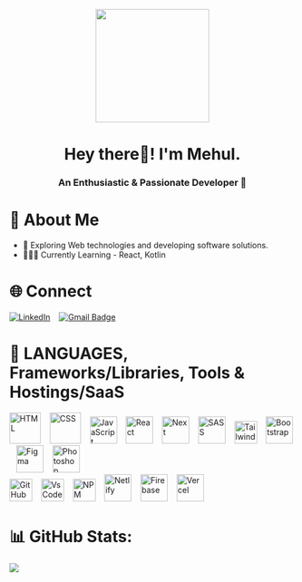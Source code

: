<p align="center">
  <img src="https://github.com/thompsonemerson/thompsonemerson/raw/master/cover-thompson.png" height="200"/>
</p>

<h1 align="center"> Hey there👋! I'm Mehul.</h1>
<h3 align="center"> An Enthusiastic & Passionate  Developer 🚀 </h3>

# 💫 About Me

* 🤯 Exploring Web technologies and developing software solutions.
* 👨🏻‍🎓 Currently Learning - React, Kotlin


# 🌐 Connect

[![LinkedIn](https://img.shields.io/badge/-Linkedin-blue?style=flat-square&logo=linkedin&logoColor=white&link=https://www.linkedin.com/in/mehul-raj-92604120a/)](https://www.linkedin.com/in/mehul-raj-92604120a/)
&nbsp;&nbsp;
[![Gmail Badge](https://img.shields.io/badge/-Gmail-c14438?style=flat-square&logo=Gmail&logoColor=white&link=mailto:mehulrajpnbe@gmail.com)](mailto:mehulrajpnbe@gmail.com)

# 🔱 LANGUAGES, Frameworks/Libraries, Tools & Hostings/SaaS

<div>
    <img alt="HTML" title="HTML" height="55" width="auto" src="./assets/html.png">
    &nbsp;&nbsp;
    <img alt="CSS" title="CSS" height="55" width="auto" src="https://img.icons8.com/color/344/css3.png">
    &nbsp;&nbsp;
    <img alt="JavaScript" title="JavaScript" height="48" width="auto" src="./assets/javascript.gif">
    &nbsp;&nbsp;
    <img alt="React" title="React" height="48" width="auto" src="./assets/React.png">
    &nbsp;&nbsp;
    <img alt="Next" title="Next" height="48" width="auto" src="./assets/next.png">
    &nbsp;&nbsp;
    <img alt="SASS" title="SASS" height="48" width="auto" src="./assets/Sass.png">
    &nbsp;&nbsp;
    <img alt="Tailwind CSS" title="Tailwind CSS" height="40" width="auto" src="./assets/tailwind.png">
    &nbsp;&nbsp;
    <img alt="Bootstrap" title="Bootstrap" height="48" width="auto" src="./assets/Bootstrap.png">
    &nbsp;&nbsp;
    <img alt="Figma" title="Figma" height="48" width="auto" src="./assets/figma.png">
    &nbsp;&nbsp;
    <img alt="Photoshop" title="Photoshop" height="48" width="auto" src="./assets/photoshop.png">
    &nbsp;&nbsp;
    <br />
    <img alt="GitHub" title="GitHub" height="40" width="auto" src="./assets/github.png">
    &nbsp;&nbsp;
    <img alt="VsCode" title="VsCode" height="40" width="auto" src="./assets/vscode.png">
    &nbsp;&nbsp;
    <img alt="NPM" title="NPM" height="40" width="auto" src="./assets/npm.png">
    &nbsp;&nbsp;
    <img alt="Netlify" title="Netlify" height="48" width="auto" src="./assets/netlify.png">
    &nbsp;&nbsp;
    <img alt="Firebase" title="Firebase" height="48" width="auto" src="./assets/firebase.png">
    &nbsp;&nbsp;
    <img alt="Vercel" title="Vercel" height="48" width="auto" src="./assets/vercel.png">
</div>

# 📊 GitHub Stats:

  ![](https://github-readme-stats.vercel.app/api/top-langs/?username=mehulrajdev&theme=city_light&hide_border=false&include_all_commits=true&count_private=true&layout=compact)
<!--
mehulrajdev/mehulrajdev is a ✨ unique ✨ repository because its `README.md` (this file) appears on your GitHub profile.
You can click the Preview link to take a look at your changes.
--->


